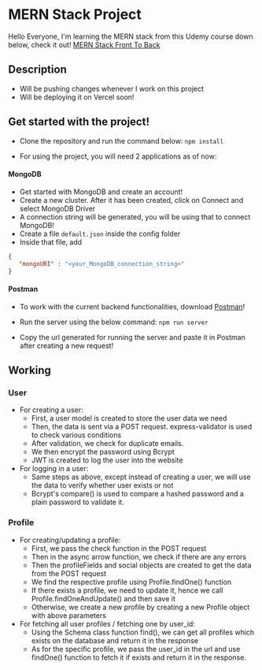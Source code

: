 # MERN Stack Project
Hello Everyone, I'm learning the MERN stack from this Udemy course down below, check it out!
[MERN Stack Front To Back](https://www.udemy.com/course/mern-stack-front-to-back)

## Description
* Will be pushing changes whenever I work on this project
* Will be deploying it on Vercel soon!
   
## Get started with the project!
   * Clone the repository and run the command below:
      ```npm install```

   * For using the project, you will need 2 applications as of now:
   #### MongoDB
   * Get started with MongoDB and create an account!
   * Create a new cluster. After it has been created, click on Connect and select MongoDB Driver
   * A connection string will be generated, you will be using that to connect MongoDB!
   * Create a file ```default.json``` inside the config folder
   * Inside that file, add 
   ```json
   {
      "mongoURI" : "<your_MongoDB_connection_string>"
   }
   ```
   #### Postman
   * To work with the current backend functionalities, download [Postman](https://www.postman.com)!

   * Run the server using the below command:
      ```npm run server```
   * Copy the url generated for running the server and paste it in Postman after creating a new request! 



## Working
   ### User
* For creating a user:
    * First, a user model is created to store the user data we need
    * Then, the data is sent via a POST request. express-validator is used to check various conditions
    * After validation, we check for duplicate emails. 
    * We then encrypt the password using Bcrypt
    * JWT is created to log the user into the website
* For logging in a user:
    * Same steps as above, except instead of creating a user, we will use the data to verify whether user exists or not
    * Bcrypt's compare() is used to compare a hashed password and a plain password to validate it.

### Profile
* For creating/updating a profile:
   * First, we pass the check function in the POST request
   * Then in the async arrow function, we check if there are any errors
   * Then the profileFields and social objects are created to get the data from the POST request
   * We find the respective profile using Profile.findOne() function
   * If there exists a profile, we need to update it, hence we call Profile.findOneAndUpdate() and then save it
   * Otherwise, we create a new profile by creating a new Profile object with above parameters
* For fetching all user profiles / fetching one by user_id:
   * Using the Schema class function find(), we can get all profiles which exists on the database and return it in the response
   * As for the specific profile, we pass the user_id in the url and use findOne() function to fetch it if exists and return it in the response.

